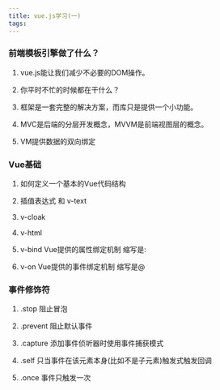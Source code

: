 ```yaml
---
title: vue.js学习(一)
tags:
---
```


### 前端模板引擎做了什么？

1. vue.js能让我们减少不必要的DOM操作。

2. 你平时不忙的时候都在干什么？

3. 框架是一套完整的解决方案，而库只是提供一个小功能。

4. MVC是后端的分层开发概念，MVVM是前端视图层的概念。  

5. VM提供数据的双向绑定


### Vue基础

1. 如何定义一个基本的Vue代码结构

2. 插值表达式 和 v-text

3. v-cloak

4. v-html

5. v-bind  Vue提供的属性绑定机制  缩写是:

6. v-on    Vue提供的事件绑定机制  缩写是@

### 事件修饰符

1. .stop 阻止冒泡

2. .prevent 阻止默认事件

3. .capture 添加事件侦听器时使用事件捕获模式

4. .self 只当事件在该元素本身(比如不是子元素)触发式触发回调

5. .once 事件只触发一次
